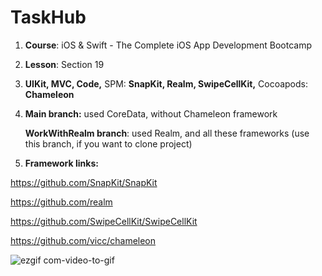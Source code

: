 # TaskHub

1. **Course**: iOS & Swift - The Complete iOS App Development Bootcamp

2. **Lesson**: Section 19

3. **UIKit, MVC, Code,** SPM: **SnapKit, Realm, SwipeCellKit,** Cocoapods: **Chameleon**
4. **Main branch:** used CoreData, without Chameleon framework

   **WorkWithRealm branch**: used Realm, and all these frameworks (use this branch, if you want to clone project)
5. **Framework links:**
   
https://github.com/SnapKit/SnapKit

https://github.com/realm

https://github.com/SwipeCellKit/SwipeCellKit

https://github.com/vicc/chameleon



   
![ezgif com-video-to-gif](https://github.com/Kirilloao/TaskHub/assets/106522858/e7afc8a2-1193-454d-b463-c7d53cc76013)
